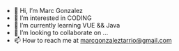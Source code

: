 - 👋 Hi, I’m Marc Gonzalez
- 👀 I’m interested in CODING
- 🌱 I’m currently learning VUE && Java
- 💞️ I’m looking to collaborate on ...
- 📫 How to reach me at marcgonzaleztarrio@gmail.com

<!---
marcgonzaleztarrio/marcgonzaleztarrio is a ✨ special ✨ repository because its `README.md` (this file) appears on your GitHub profile.
You can click the Preview link to take a look at your changes.
--->
